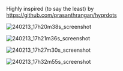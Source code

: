 Highly inspired (to say the least) by https://github.com/prasanthrangan/hyprdots

![240213_17h20m38s_screenshot](https://github.com/locomotiv1/dotfiles/assets/140397959/c59467bd-a261-4b45-b24e-8d02bbd59853)

![240213_17h21m36s_screenshot](https://github.com/locomotiv1/dotfiles/assets/140397959/1c37f551-3af2-4145-a8a8-7ca0313dfeb0)

![240213_17h27m30s_screenshot](https://github.com/locomotiv1/dotfiles/assets/140397959/703062de-e5d9-40df-be8f-d04d9b46b3d6)

![240213_17h32m55s_screenshot](https://github.com/locomotiv1/dotfiles/assets/140397959/a259324a-e05f-40a9-81db-f60923fa077b)
